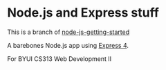 # Node.js and Express stuff

This is a branch of [node-js-getting-started](https://github.com/heroku/node-js-getting-started)

A barebones Node.js app using [Express 4](http://expressjs.com/).

For BYUI CS313 Web Development II